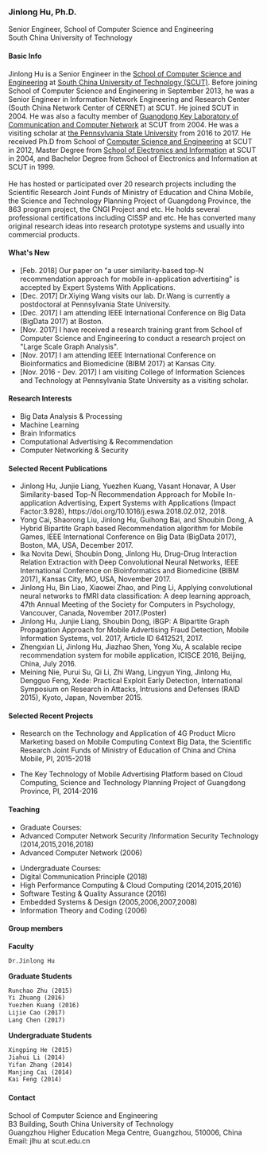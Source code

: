 
### Jinlong Hu, Ph.D.
Senior Engineer, School of Computer Science and Engineering <br>
South China University of Technology

 
#### Basic Info
Jinlong Hu is a Senior Engineer in the <a href="http://cs.scut.edu.cn/"> School of Computer Science and Engineering</a> at <a href="http://www.scut.edu.cn/">South China University of Technology (SCUT)</a>. Before joining School of Computer Science and Engineering in September 2013, he was a Senior Engineer in Information Network Engineering and Research Center (South China Network Center of CERNET) at SCUT. He joined SCUT in 2004. He was also a faculty member of <a href="http://ccnl.scut.edu.cn/">Guangdong Key Laboratory of Communication and Computer Network</a> at SCUT from 2004. He was a visiting scholar at <a href="http://www.psu.edu">the Pennsylvania State University</a> from 2016 to 2017. He received Ph.D from School of <a href="http://cs.scut.edu.cn/">Computer Science and Engineering</a> at SCUT in 2012, Master Degree from <a href="http://www.scut.edu.cn/ee/">School of Electronics and Information</a> at SCUT in 2004, and Bachelor Degree from School of Electronics and Information at SCUT in 1999.  
<br>
He has hosted or participated over 20 research projects including the Scientific Research Joint Funds of Ministry of Education and China Mobile, the Science and Technology Planning Project of Guangdong Province, the 863 program project, the CNGI Project and etc. He holds several professional certifications including CISSP and etc. He has converted many original research ideas into research prototype systems and usually into commercial products. 
 
#### What's New
<ul>
<li>[Feb. 2018] Our paper on "a user similarity-based top-N recommendation approach for mobile in-application advertising" is accepted by Expert Systems With Applications.</li>
<li>[Dec. 2017] Dr.Xiying Wang visits our lab. Dr.Wang is currently a postdoctoral at Pennsylvania State University.</li>
<li>[Dec. 2017] I am attending IEEE International Conference on Big Data (BigData 2017) at Boston.</li>
<li>[Nov. 2017] I have received a research training grant from School of Computer Science and Engineering to conduct a research project on "Large Scale Graph Analysis".</li>
<li>[Nov. 2017] I am attending IEEE International Conference on Bioinformatics and Biomedicine (BIBM 2017) at Kansas City.</li>
<li>[Nov. 2016 - Dev. 2017] I am visiting College of Information Sciences and Technology at Pennsylvania State University as a visiting scholar.</li>
</ul>

 
#### Research Interests

<ul>
<li>Big Data Analysis & Processing</li>
<li>Machine Learning</li>
<li>Brain Informatics</li>
<li>Computational Advertising & Recommendation</li>
<li>Computer Networking & Security</li>
</ul>

#### Selected Recent Publications

<ul>
<li>Jinlong Hu, Junjie Liang, Yuezhen Kuang, Vasant Honavar, A User Similarity-based Top-N Recommendation Approach for Mobile In-application Advertising, Expert Systems with Applications (Impact Factor:3.928), https://doi.org/10.1016/j.eswa.2018.02.012, 2018.</li>
<li>Yong Cai, Shaorong Liu, Jinlong Hu, Guihong Bai, and Shoubin Dong, A Hybrid Bipartite Graph based Recommendation algorithm for Mobile Games, IEEE International Conference on Big Data (BigData 2017), Boston, MA, USA, December 2017.</li>
<li>Ika Novita Dewi, Shoubin Dong, Jinlong Hu, Drug-Drug Interaction Relation Extraction with Deep Convolutional Neural Networks, IEEE International Conference on Bioinformatics and Biomedicine (BIBM 2017), Kansas City, MO, USA, November 2017.</li>
<li>Jinlong Hu, Bin Liao, Xiaowei Zhao, and Ping Li, Applying convolutional neural networks to fMRI data classification: A deep learning approach, 47th Annual Meeting of the Society for Computers in Psychology, Vancouver, Canada, November 2017.(Poster)</li>
<li>Jinlong Hu, Junjie Liang, Shoubin Dong, iBGP: A Bipartite Graph Propagation Approach for Mobile Advertising Fraud Detection, Mobile Information Systems, vol. 2017, Article ID 6412521, 2017. </li>
<li>Zhengxian Li, Jinlong Hu, Jiazhao Shen, Yong Xu, A scalable recipe recommendation system for mobile application, ICISCE 2016, Beijing, China, July 2016.</li>
<li>Meining Nie, Purui Su, Qi Li, Zhi Wang, Lingyun Ying, Jinlong Hu, Dengguo Feng, Xede: Practical Exploit Early Detection, International Symposium on Research in Attacks, Intrusions and Defenses (RAID 2015), Kyoto, Japan, November 2015.</li>
</ul>

#### Selected Recent Projects

<ul>
<li>Research on the Technology and Application of 4G Product Micro Marketing based on Mobile Computing Context Big Data, the Scientific Research Joint Funds of Ministry of Education of China and China Mobile, PI, 2015-2018
</li></ul>

<ul>
<li>The Key Technology of Mobile Advertising Platform based on Cloud Computing, Science and Technology Planning Project of Guangdong Province, PI, 2014-2016
</li></ul>



#### Teaching
<ul>
<li>Graduate Courses:</li>
<li>Advanced Computer Network Security /Information Security Technology (2014,2015,2016,2018)</li>
<li>Advanced Computer Network (2006)</li>
</ul>

<ul>
<li>Undergraduate Courses:</li>
<li>Digital Communication Principle (2018)</li>
<li>High Performance Computing & Cloud Computing (2014,2015,2016)</li> 
<li>Software Testing & Quality Assurance (2016)</li>
<li>Embedded Systems & Design (2005,2006,2007,2008)</li>
<li>Information Theory and Coding (2006)
</li></ul>

#### Group members
**Faculty**

```markdown
Dr.Jinlong Hu
```

**Graduate Students**  
  
```markdown
Runchao Zhu (2015) 
Yi Zhuang (2016) 
Yuezhen Kuang (2016) 
Lijie Cao (2017) 
Lang Chen (2017)
```

**Undergraduate Students**  
  
```markdown
Xingping He (2015)
Jiahui Li (2014)
Yifan Zhang (2014)
Manjing Cai (2014)
Kai Feng (2014)
```

#### Contact
School of Computer Science and Engineering<br>
B3 Building, South China University of Technology<br>
Guangzhou Higher Education Mega Centre, Guangzhou, 510006, China <br>
Email: jlhu at scut.edu.cn 




